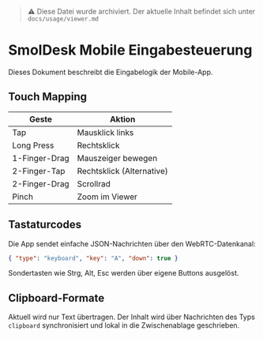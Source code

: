 > ⚠️ Diese Datei wurde archiviert. Der aktuelle Inhalt befindet sich unter `docs/usage/viewer.md`

# SmolDesk Mobile Eingabesteuerung

Dieses Dokument beschreibt die Eingabelogik der Mobile-App.

## Touch Mapping

| Geste | Aktion |
|-------|-------|
| Tap | Mausklick links |
| Long Press | Rechtsklick |
| 1-Finger-Drag | Mauszeiger bewegen |
| 2-Finger-Tap | Rechtsklick (Alternative) |
| 2-Finger-Drag | Scrollrad |
| Pinch | Zoom im Viewer |

## Tastaturcodes

Die App sendet einfache JSON-Nachrichten über den WebRTC-Datenkanal:

```json
{ "type": "keyboard", "key": "A", "down": true }
```

Sondertasten wie Strg, Alt, Esc werden über eigene Buttons ausgelöst.

## Clipboard-Formate

Aktuell wird nur Text übertragen. Der Inhalt wird über Nachrichten des Typs
`clipboard` synchronisiert und lokal in die Zwischenablage geschrieben.
